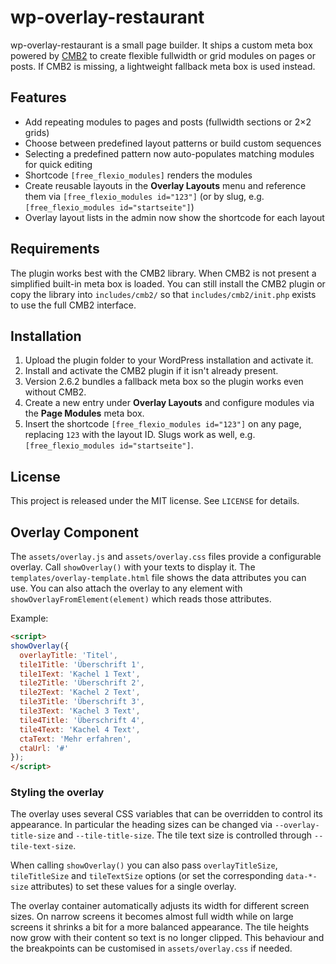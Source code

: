 # wp-overlay-restaurant

wp-overlay-restaurant is a small page builder. It ships a custom meta box powered by [CMB2](https://github.com/CMB2/CMB2) to create flexible fullwidth or grid modules on pages or posts. If CMB2 is missing, a lightweight fallback meta box is used instead.

## Features

- Add repeating modules to pages and posts (fullwidth sections or 2×2 grids)
- Choose between predefined layout patterns or build custom sequences
- Selecting a predefined pattern now auto-populates matching modules for quick editing
- Shortcode `[free_flexio_modules]` renders the modules
- Create reusable layouts in the **Overlay Layouts** menu and reference them via `[free_flexio_modules id="123"]` (or by slug, e.g. `[free_flexio_modules id="startseite"]`)
- Overlay layout lists in the admin now show the shortcode for each layout

## Requirements

The plugin works best with the CMB2 library. When CMB2 is not present a simplified built-in meta box is loaded. You can still install the CMB2 plugin or copy the library into `includes/cmb2/` so that `includes/cmb2/init.php` exists to use the full CMB2 interface.

## Installation

1. Upload the plugin folder to your WordPress installation and activate it.
2. Install and activate the CMB2 plugin if it isn't already present.
3. Version 2.6.2 bundles a fallback meta box so the plugin works even without CMB2.
4. Create a new entry under **Overlay Layouts** and configure modules via the **Page Modules** meta box.
5. Insert the shortcode `[free_flexio_modules id="123"]` on any page, replacing `123` with the layout ID. Slugs work as well, e.g. `[free_flexio_modules id="startseite"]`.


## License

This project is released under the MIT license. See `LICENSE` for details.

## Overlay Component

The `assets/overlay.js` and `assets/overlay.css` files provide a configurable overlay.
Call `showOverlay()` with your texts to display it. The `templates/overlay-template.html` file shows the data attributes you can use.
You can also attach the overlay to any element with `showOverlayFromElement(element)` which reads those attributes.

Example:
```html
<script>
showOverlay({
  overlayTitle: 'Titel',
  tile1Title: 'Überschrift 1',
  tile1Text: 'Kachel 1 Text',
  tile2Title: 'Überschrift 2',
  tile2Text: 'Kachel 2 Text',
  tile3Title: 'Überschrift 3',
  tile3Text: 'Kachel 3 Text',
  tile4Title: 'Überschrift 4',
  tile4Text: 'Kachel 4 Text',
  ctaText: 'Mehr erfahren',
  ctaUrl: '#'
});
</script>
```

### Styling the overlay

The overlay uses several CSS variables that can be overridden to control its
appearance. In particular the heading sizes can be changed via
`--overlay-title-size` and `--tile-title-size`. The tile text size is
controlled through `--tile-text-size`.

When calling `showOverlay()` you can also pass `overlayTitleSize`,
`tileTitleSize` and `tileTextSize` options (or set the corresponding
`data-*-size` attributes) to set these values for a single overlay.

The overlay container automatically adjusts its width for different
screen sizes. On narrow screens it becomes almost full width while on
large screens it shrinks a bit for a more balanced appearance. The tile
heights now grow with their content so text is no longer clipped. This
behaviour and the breakpoints can be customised in `assets/overlay.css`
if needed.

